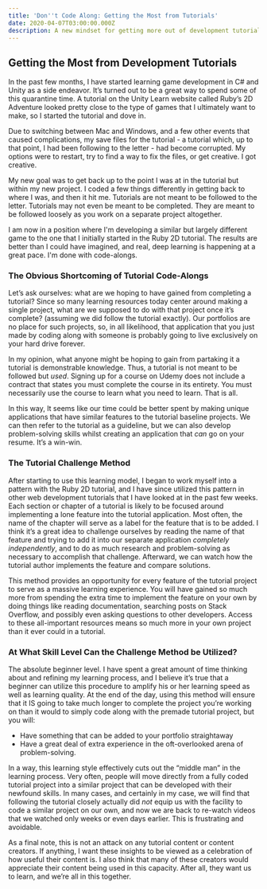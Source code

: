 ```yaml
---
title: 'Don''t Code Along: Getting the Most from Tutorials'
date: 2020-04-07T03:00:00.000Z
description: A new mindset for getting more out of development tutorials
---
```

## Getting the Most from Development Tutorials

In the past few months, I have started learning game development in C# and Unity as a side endeavor. It’s turned out to be a great way to spend some of this quarantine time. A tutorial on the Unity Learn website called Ruby’s 2D Adventure looked pretty close to the type of games that I ultimately want to make, so I started the tutorial and dove in.

Due to switching between Mac and Windows, and a few other events that caused complications, my save files for the tutorial - a tutorial which, up to that point, I had been following to the letter - had become corrupted. My options were to restart, try to find a way to fix the files, or get creative. I got creative.

My new goal was to get back up to the point I was at in the tutorial but within my new project. I coded a few things differently in getting back to where I was, and then it hit me. Tutorials are not meant to be followed to the letter. Tutorials may not even be meant to be completed. They are meant to be followed loosely as you work on a separate project altogether.

I am now in a position where I'm developing a similar but largely different game to the one that I initially started in the Ruby 2D tutorial. The results are better than I could have imagined, and real, deep learning is happening at a great pace. I'm done with code-alongs.

### The Obvious Shortcoming of Tutorial Code-Alongs

Let’s ask ourselves: what are we hoping to have gained from completing a tutorial? Since so many learning resources today center around making a single project, what are we supposed to do with that project once it’s complete? (assuming we did follow the tutorial exactly). Our portfolios are no place for such projects, so, in all likelihood, that application that you just made by coding along with someone is probably going to live exclusively on your hard drive forever. 

In my opinion, what anyone might be hoping to gain from partaking it a tutorial is demonstrable knowledge. Thus, a tutorial is not meant to be followed but *used*. Signing up for a course on Udemy does not include a contract that states you must complete the course in its entirety. You must necessarily use the course to learn what you need to learn. That is all.

In this way, It seems like our time could be better spent by making unique applications that have similar features to the tutorial baseline projects. We can then refer to the tutorial as a guideline, but we can also develop problem-solving skills whilst creating an application that *can* go on your resume. It’s a win-win.

### The Tutorial Challenge Method

After starting to use this learning model, I began to work myself into a pattern with the Ruby 2D tutorial, and I have since utilized this pattern in other web development tutorials that I have looked at in the past few weeks. Each section or chapter of a tutorial is likely to be focused around implementing a lone feature into the tutorial application. Most often, the name of the chapter will serve as a label for the feature that is to be added. I think it’s a great idea to challenge ourselves by reading the name of that feature and trying to add it into our separate application *completely independently*, and to do as much research and problem-solving as necessary to accomplish that challenge. Afterward, we can watch how the tutorial author implements the feature and compare solutions.

This method provides an opportunity for every feature of the tutorial project to serve as a massive learning experience. You will have gained so much more from spending the extra time to implement the feature on your own by doing things like reading documentation, searching posts on Stack Overflow, and possibly even asking questions to other developers. Access to these all-important resources means so much more in your own project than it ever could in a tutorial.

### At What Skill Level Can the Challenge Method be Utilized?

The absolute beginner level. I have spent a great amount of time thinking about and refining my learning process, and I believe it’s true that a beginner can utilize this procedure to amplify his or her learning speed as well as learning quality. At the end of the day, using this method will ensure that it IS going to take much longer to complete the project you’re working on than it would to simply code along with the premade tutorial project, but you will:

* Have something that can be added to your portfolio straightaway
* Have a great deal of extra experience in the oft-overlooked arena of problem-solving.

In a way, this learning style effectively cuts out the “middle man” in the learning process. Very often, people will move directly from a fully coded tutorial project into a similar project that can be developed with their newfound skills. In many cases, and certainly in my case, we will find that following the tutorial closely actually did *not* equip us with the facility to code a similar project on our own, and now we are back to re-watch videos that we watched only weeks or even days earlier. This is frustrating and avoidable.

As a final note, this is not an attack on any tutorial content or content creators. If anything, I want these insights to be viewed as a celebration of how useful their content is. I  also think that many of these creators would appreciate their content being used in this capacity. After all, they want us to learn, and we’re all in this together.